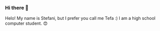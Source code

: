 ### Hi there 👋

Helo! My name is Stefani, but I prefer you call me Tefa :)
I am a high school computer student. 😍

